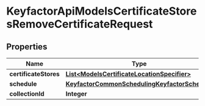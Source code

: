 

# KeyfactorApiModelsCertificateStoresRemoveCertificateRequest


## Properties

| Name | Type | Description | Notes |
|------------ | ------------- | ------------- | -------------|
|**certificateStores** | [**List&lt;ModelsCertificateLocationSpecifier&gt;**](ModelsCertificateLocationSpecifier.md) |  |  |
|**schedule** | [**KeyfactorCommonSchedulingKeyfactorSchedule**](KeyfactorCommonSchedulingKeyfactorSchedule.md) |  |  |
|**collectionId** | **Integer** |  |  [optional] |



